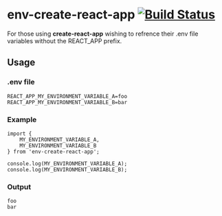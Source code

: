 # env-create-react-app [![Build Status](https://travis-ci.com/AlexanderCollins/env-create-react-app.svg?branch=master)](https://travis-ci.com/AlexanderCollins/env-create-react-app)
For those using **create-react-app** wishing to refrence their .env file variables without the REACT_APP prefix.

## Usage

### .env file	
~~~~
REACT_APP_MY_ENVIRONMENT_VARIABLE_A=foo
REACT_APP_MY_ENVIRONMENT_VARIABLE_B=bar
~~~~

### Example
~~~~
import {
    MY_ENVIRONMENT_VARIABLE_A,
    MY_ENVIRONMENT_VARIABLE_B
} from 'env-create-react-app';

console.log(MY_ENVIRONMENT_VARIABLE_A);
console.log(MY_ENVIRONMENT_VARIABLE_B);
~~~~

### Output
~~~~
foo
bar
~~~~
